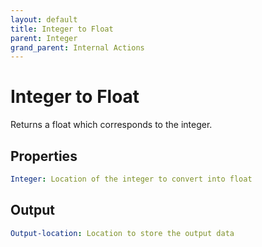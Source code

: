 ```yaml
---
layout: default
title: Integer to Float
parent: Integer
grand_parent: Internal Actions
---
```

# Integer to Float
Returns a float which corresponds to the integer.

## Properties
```yaml
Integer: Location of the integer to convert into float
```

## Output
```yaml
Output-location: Location to store the output data
```
